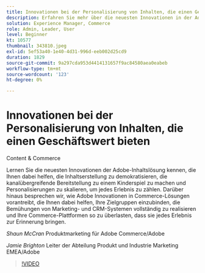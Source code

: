 ```yaml
---
title: Innovationen bei der Personalisierung von Inhalten, die einen Geschäftswert bieten
description: Erfahren Sie mehr über die neuesten Innovationen in der Adobe Content-Lösung und darüber, wie Adobe Innovationen in Commerce-Lösungen vorantreibt.
solution: Experience Manager, Commerce
role: Admin, Leader, User
level: Beginner
kt: 10577
thumbnail: 343810.jpeg
exl-id: 5ef53a40-1e40-4d31-996d-eeb002d25cd9
duration: 1829
source-git-commit: 9a297cda953d4414131657f9ac84580aea0eabeb
workflow-type: tm+mt
source-wordcount: '123'
ht-degree: 0%

---
```


# Innovationen bei der Personalisierung von Inhalten, die einen Geschäftswert bieten

Content &amp; Commerce

Lernen Sie die neuesten Innovationen der Adobe-Inhaltslösung kennen, die Ihnen dabei helfen, die Inhaltserstellung zu demokratisieren, die kanalübergreifende Bereitstellung zu einem Kinderspiel zu machen und Personalisierungen zu skalieren, um jedes Erlebnis zu zählen.  Darüber hinaus besprechen wir, wie Adobe Innovationen in Commerce-Lösungen vorantreibt, die Ihnen dabei helfen, Ihre Zielgruppen einzubinden, die Bemühungen von Marketing- und CRM-Systemen vollständig zu realisieren und Ihre Commerce-Plattformen so zu überlasten, dass sie jedes Erlebnis zur Erinnerung bringen.

*Shaun McCran* Produktmarketing für Adobe Commerce/Adobe

*Jamie Brighton* Leiter der Abteilung Produkt und Industrie Marketing EMEA/Adobe

>[!VIDEO](https://video.tv.adobe.com/v/343810/?quality=12&learn=on)
